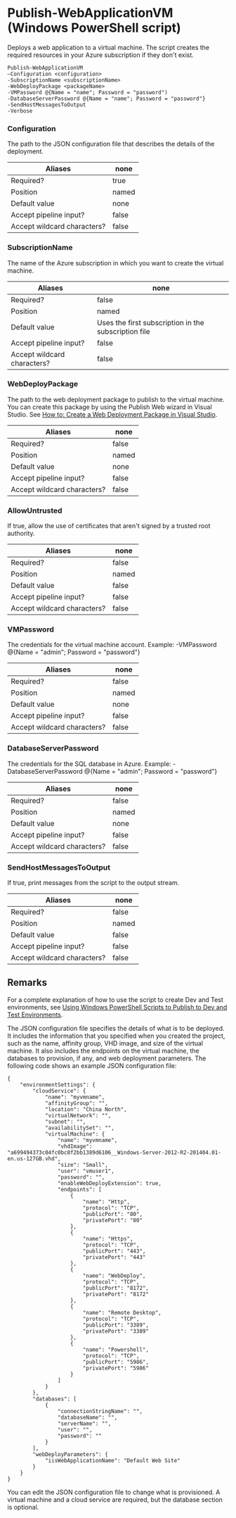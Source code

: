 <properties
   pageTitle="Publish-WebApplicationVM | Windows Azure"
   description="Learn how to deploy a web application to a virtual machine. This script creates the required resources in your Azure subscription if they don't exist."
   services="visual-studio-online"
   documentationCenter="na"
   authors="kempb"
   manager="douge"
   editor="tglee" />
<tags
	ms.service="multiple"
	ms.date="09/30/2015"
	wacn.date=""/>

# Publish-WebApplicationVM (Windows PowerShell script)

Deploys a web application to a virtual machine. The script creates the required resources in your Azure subscription if they don't exist.

```
Publish-WebApplicationVM
–Configuration <configuration>
-SubscriptionName <subscriptionName>
-WebDeployPackage <packageName>
-VMPassword @{Name = "name"; Password = "password")
-DatabaseServerPassword @{Name = "name"; Password = "password"}
-SendHostMessagesToOutput
-Verbose
```

### Configuration

The path to the JSON configuration file that describes the details of the deployment.

|Aliases|none|
|---|---|
|Required?|true|
|Position|named|
|Default value|none|
|Accept pipeline input?|false|
|Accept wildcard characters?|false|

### SubscriptionName

The name of the Azure subscription in which you want to create the virtual machine.

|Aliases|none|
|---|---|
|Required?|false|
|Position|named|
|Default value|Uses the first subscription in the subscription file|
|Accept pipeline input?|false|
|Accept wildcard characters?|false|

### WebDeployPackage

The path to the web deployment package to publish to the virtual machine. You can create this package by using the Publish Web wizard in Visual Studio. See [How to: Create a Web Deployment Package in Visual Studio](https://msdn.microsoft.com/zh-cn/library/dd465323.aspx).

|Aliases|none|
|---|---|
|Required?|false|
|Position|named|
|Default value|none|
|Accept pipeline input?|false|
|Accept wildcard characters?|false|

### AllowUntrusted

If true, allow the use of certificates that aren't signed by a trusted root authority.

|Aliases|none|
|---|---|
|Required?|false|
|Position|named|
|Default value|false|
|Accept pipeline input?|false|
|Accept wildcard characters?|false|

### VMPassword

The credentials for the virtual machine account. Example: -VMPassword @{Name = "admin"; Password = "password"}

|Aliases|none|
|---|---|
|Required?|false|
|Position|named|
|Default value|none|
|Accept pipeline input?|false|
|Accept wildcard characters?|false|

### DatabaseServerPassword

The credentials for the SQL database in Azure. Example: -DatabaseServerPassword @{Name = "admin"; Password = "password"}

|Aliases|none|
|---|---|
|Required?|false|
|Position|named|
|Default value|none|
|Accept pipeline input?|false|
|Accept wildcard characters?|false|

### SendHostMessagesToOutput

If true, print messages from the script to the output stream.

|Aliases|none|
|---|---|
|Required?|false|
|Position|named|
|Default value|false|
|Accept pipeline input?|false|
|Accept wildcard characters?|false|

## Remarks

For a complete explanation of how to use the script to create Dev and Test environments, see [Using Windows PowerShell Scripts to Publish to Dev and Test Environments](/documentation/articles/vs-azure-tools-publishing-using-powershell-scripts).

The JSON configuration file specifies the details of what is to be deployed. It includes the information that you specified when you created the project, such as the name, affinity group, VHD image, and size of the virtual machine. It also includes the endpoints on the virtual machine, the databases to provision, if any, and web deployment parameters. The following code shows an example JSON configuration file:

```
{
    "environmentSettings": {
        "cloudService": {
            "name": "myvmname",
            "affinityGroup": "",
            "location": "China North",
            "virtualNetwork": "",
            "subnet": "",
            "availabilitySet": "",
            "virtualMachine": {
                "name": "myvmname",
                "vhdImage": "a699494373c04fc0bc8f2bb1389d6106__Windows-Server-2012-R2-201404.01-en.us-127GB.vhd",
                "size": "Small",
                "user": "vmuser1",
                "password": "",
                "enableWebDeployExtension": true,
                "endpoints": [
                    {
                        "name": "Http",
                        "protocol": "TCP",
                        "publicPort": "80",
                        "privatePort": "80"
                    },
                    {
                        "name": "Https",
                        "protocol": "TCP",
                        "publicPort": "443",
                        "privatePort": "443"
                    },
                    {
                        "name": "WebDeploy",
                        "protocol": "TCP",
                        "publicPort": "8172",
                        "privatePort": "8172"
                    },
                    {
                        "name": "Remote Desktop",
                        "protocol": "TCP",
                        "publicPort": "3389",
                        "privatePort": "3389"
                    },
                    {
                        "name": "Powershell",
                        "protocol": "TCP",
                        "publicPort": "5986",
                        "privatePort": "5986"
                    }
                ]
            }
        },
        "databases": [
            {
                "connectionStringName": "",
                "databaseName": "",
                "serverName": "",
                "user": "",
                "password": ""
            }
        ],
        "webDeployParameters": {
            "iisWebApplicationName": "Default Web Site"
        }
    }
}
```

You can edit the JSON configuration file to change what is provisioned. A virtual machine and a cloud service are required, but the database section is optional.
